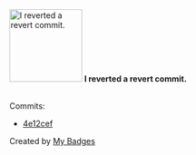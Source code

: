 <img src="https://github.com/my-badges/my-badges/blob/master/src/all-badges/revert-revert-commit/revert-revert-commit.png?raw=true" alt="I reverted a revert commit." title="I reverted a revert commit." width="128">
<strong>I reverted a revert commit.</strong>
<br><br>

Commits:

- <a href="https://github.com/JarredAllen/EncryptionCracker---APCSP-Create-Task/commit/4e12ceffe0ad0e13644fb5558272131586c45ad6">4e12cef</a>


Created by <a href="https://github.com/my-badges/my-badges">My Badges</a>